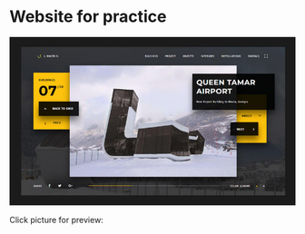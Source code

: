 <h1>Website for practice</h1>


<p>
	<a href="https://grivenn.github.io/J_Mayer/app/" target="_blank"><img src="https://raw.githubusercontent.com/grivenn/J_Mayer/master/app/img/preview.jpg" alt="Site Preview"></a>
	<p>Click picture for preview:</p>
</p>
